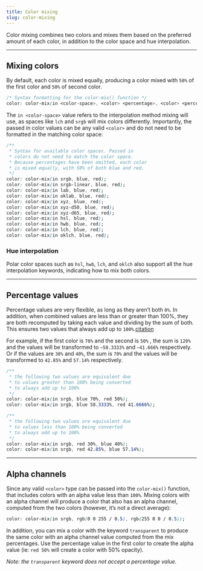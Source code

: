 ```yaml
---
title: Color mixing
slug: color-mixing
---
```


<script>
  import MixingColors from "@examples/color-light/color-mixing/mixing-colors.svelte";
  import HueInterpolation from "@examples/color-light/color-mixing/hue-interpolation.svelte";
  import PercentageValues from "@examples/color-light/color-mixing/percentage-values.svelte";
  import AlphaChannels from "@examples/color-light/color-mixing/alpha-channels.svelte";
</script>

Color mixing combines two colors and mixes them based on the preferred amount of each color, in addition to the color space and hue interpolation.

---

## Mixing colors

By default, each color is mixed equally, producing a color mixed with `50%` of the first color and `50%` of second color.

```css
/* Syntax formatting for the color-mix() function */
color: color-mix(in <color-space>, <color> <percentage>, <color> <percentage>);
```

The `in <color-space>` value refers to the interpolation method mixing will use, as spaces like `lch` and `srgb` will mix colors differently. Importantly, the passed in color values can be any valid `<color>` and do not need to be formatted in the matching color space:

```css
/**
 * Syntax for available color spaces. Passed in
 * colors do not need to match the color space.
 * Because percentages have been omitted, each color
 * is mixed equally, with 50% of both blue and red.
 */
color: color-mix(in srgb, blue, red);
color: color-mix(in srgb-linear, blue, red);
color: color-mix(in lab, blue, red);
color: color-mix(in oklab, blue, red);
color: color-mix(in xyz, blue, red);
color: color-mix(in xyz-d50, blue, red);
color: color-mix(in xyz-d65, blue, red);
color: color-mix(in hsl, blue, red);
color: color-mix(in hwb, blue, red);
color: color-mix(in lch, blue, red);
color: color-mix(in oklch, blue, red);
```

<MixingColors />

### Hue interpolation

Polar color spaces such as `hsl`, `hwb`, `lch`, and `oklch` also support all the hue interpolation keywords, indicating how to mix both colors.

<HueInterpolation />

---

## Percentage values

Percentage values are very flexible, as long as they aren’t both `0%`. In addition, when combined values are less than or greater than 100%, they are both recomputed by taking each value and dividing by the sum of both. This ensures two values that always add up to `100%`.[citation](https://developer.mozilla.org/en-US/docs/Web/CSS/color_value/color-mix#p1)

For example, if the first color is `70%` and the second is `50%` , the sum is `120%` and the values will be transformed to `~58.3333%` and `~41.666%` respectively. Or if the values are `30%` and `40%`, the sum is `70%` and the values will be transformed to `42.85%` and `57.14%` respectively.

```css
/**
 * the following two values are equivalent due
 * to values greater than 100% being converted
 * to always add up to 100%
 */
color: color-mix(in srgb, blue 70%, red 50%);
color: color-mix(in srgb, blue 58.3333%, red 41.6666%);

/**
 * the following two values are equivalent due
 * to values less than 100% being converted
 * to always add up to 100%
 */
color: color-mix(in srgb, red 30%, blue 40%);
color: color-mix(in srgb, red 42.85%, blue 57.14%);
```

<PercentageValues />

---

## Alpha channels

Since any valid `<color>` type can be passed into the `color-mix()` function, that includes colors with an alpha value less than `100%`. Mixing colors with an alpha channel will produce a color that also has an alpha channel, computed from the two colors (however, it’s not a direct average):

```css
color: color-mix(in srgb, rgb(0 0 255 / 0.5), rgb(255 0 0 / 0.5));
```

In addition, you can mix a color with the keyword `transparent` to produce the same color with an alpha channel value computed from the mix percentages. Use the percentage value in the first color to create the alpha value (ie: `red 50%` will create a color with 50% opacity).

_Note: the `transparent` keyword does not accept a percentage value._

<AlphaChannels />
